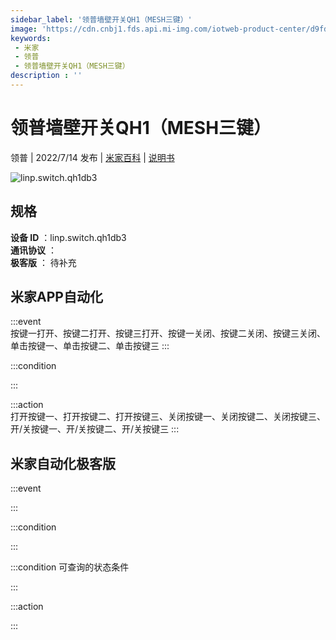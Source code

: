 ```yaml
---
sidebar_label: '领普墙壁开关QH1（MESH三键）'
image: 'https://cdn.cnbj1.fds.api.mi-img.com/iotweb-product-center/d9fd7bc29a275f18f12bccb2be1e2c73_1657189771828.png?GalaxyAccessKeyId=AKVGLQWBOVIRQ3XLEW&Expires=9223372036854775807&Signature=0sdfnIwa/TmD72Lu9Zh4lQed5N4='
keywords: 
 - 米家
 - 领普
 - 领普墙壁开关QH1（MESH三键）
description : ''
---
```

# 领普墙壁开关QH1（MESH三键）

领普 | 2022/7/14 发布 | [米家百科](https://home.mi.com/webapp/content/baike/product/index.html?model=linp.switch.qh1db3) | [说明书](https://home.mi.com/views/introduction.html?model=linp.switch.qh1db3&region=cn)

![linp.switch.qh1db3](https://cdn.cnbj1.fds.api.mi-img.com/iotweb-product-center/d9fd7bc29a275f18f12bccb2be1e2c73_1657189771828.png?GalaxyAccessKeyId=AKVGLQWBOVIRQ3XLEW&Expires=9223372036854775807&Signature=0sdfnIwa/TmD72Lu9Zh4lQed5N4=)

## 规格  
> 
**设备 ID** ：linp.switch.qh1db3  
**通讯协议** ：  
**极客版**  ： 待补充 


## 米家APP自动化  

:::event  
按键一打开、按键二打开、按键三打开、按键一关闭、按键二关闭、按键三关闭、单击按键一、单击按键二、单击按键三
:::

:::condition  

:::

:::action   
打开按键一、打开按键二、打开按键三、关闭按键一、关闭按键二、关闭按键三、开/关按键一、开/关按键二、开/关按键三
:::

## 米家自动化极客版  

:::event  

:::

:::condition  

:::

:::condition 可查询的状态条件  

:::

:::action  

:::

        
